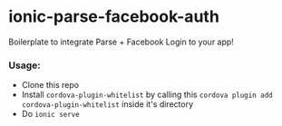 # ionic-parse-facebook-auth
Boilerplate to integrate Parse + Facebook Login to your app!

### Usage:
- Clone this repo
- Install `cordova-plugin-whitelist` by calling this `cordova plugin add cordova-plugin-whitelist` inside it's directory 
- Do `ionic serve`
